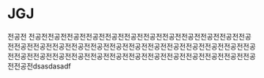 # JGJ
전공전
전공전전공전전공전전공전전공전전공전전공전전공전전공전전공전전공전전공전전공전전공전전공전전공전전공전전공전전공전전공전전공전전공전전공전전공전전공전전공전전공전전공전전공전전공전전공전전공전전공전전공전전공전전공전전공전전공전전공전dsasdasadf